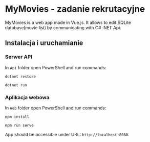 # MyMovies - zadanie rekrutacyjne

MyMovies is a web app made in Vue.js. It allows to edit SQLite database(movie list) by communicating with C# .NET Api.


## Instalacja i uruchamianie

### Serwer API

In `Api` folder open PowerShell and run commands:

`dotnet restore`

`dotnet run`

### Aplikacja webowa

In `Web` folder open PowerShell and run commands:

`npm install`

`npm run serve`

App should be accessible under URL: `http://localhost:8080`.